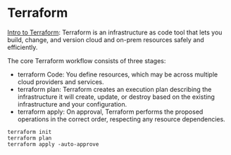 # Terraform

[Intro to Terraform](https://developer.hashicorp.com/terraform/intro):
Terraform is an infrastructure as code tool that lets you build, change, and version cloud and on-prem resources safely and efficiently.

The core Terraform workflow consists of three stages:
- terraform Code: You define resources, which may be across multiple cloud providers and services.
- terraform plan: Terraform creates an execution plan describing the infrastructure it will create, update, or destroy based on the existing infrastructure and your configuration.
- terraform apply: On approval, Terraform performs the proposed operations in the correct order, respecting any resource dependencies. 

```
terraform init
terraform plan
terraform apply -auto-approve
```
